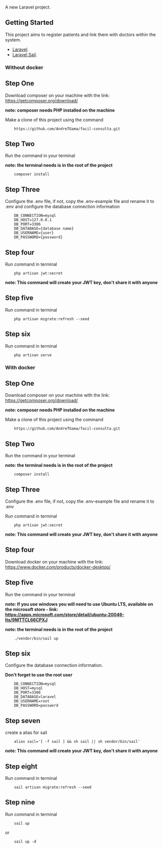 A new Laravel project.

## Getting Started
This project aims to register patients and link them with doctors within the system.

- [Laravel](https://laravel.com/).
- [Laravel Sail](https://laravel.com/docs/10.x/sail).


### Without docker
## Step One

Download composer on your machine with the link: https://getcomposer.org/download/

**note: composer needs PHP installed on the machine**

Make a clone of this project using the command

```
    https://github.com/AndreTGama/facil-consulta.git
```

## Step Two

Run the command in your terminal

**note: the terminal needs is in the root of the project**

```
    composer install
```

## Step Three

Configure the .env file, if not, copy the .env-example file and rename it to .env and configure the database connection information

```
    DB_CONNECTION=mysql
    DB_HOST=127.0.0.1
    DB_PORT=3306
    DB_DATABASE={database name}
    DB_USERNAME={user}
    DB_PASSWORD={password}
```

## Step four

Run command in terminal

```
    php artisan jwt:secret
```
**note: This command will create your JWT key, don't share it with anyone**

## Step five

Run command in terminal

```
    php artisan migrate:refresh --seed
```

## Step six

Run command in terminal

```
    php artisan serve
```



### With docker

## Step One

Download composer on your machine with the link: https://getcomposer.org/download/

**note: composer needs PHP installed on the machine**

Make a clone of this project using the command

```
    https://github.com/AndreTGama/facil-consulta.git
```

## Step Two

Run the command in your terminal

**note: the terminal needs is in the root of the project**

```
    composer install
```

## Step Three

Configure the .env file, if not, copy the .env-example file and rename it to .env

Run command in terminal

```
    php artisan jwt:secret
```
**note: This command will create your JWT key, don't share it with anyone**
## Step four

Download docker on your machine with the link: https://www.docker.com/products/docker-desktop/


## Step five

Run the command in your terminal

**note: If you use windows you will need to use Ubuntu LTS, available on the microsoft store - link: https://apps.microsoft.com/store/detail/ubuntu-20046-lts/9MTTCL66CPXJ**

**note: the terminal needs is in the root of the project**

```
    ./vendor/bin/sail up
```

## Step six

Configure the database connection information.

**Don't forget to use the root user**

```
    DB_CONNECTION=mysql
    DB_HOST=mysql
    DB_PORT=3306
    DB_DATABASE=laravel
    DB_USERNAME=root
    DB_PASSWORD=password
```

## Step seven

create a alias for sail

```
    alias sail='[ -f sail ] && sh sail || sh vendor/bin/sail'
```

**note: This command will create your JWT key, don't share it with anyone**

## Step eight

Run command in terminal

```
    sail artisan migrate:refresh --seed
```

## Step nine

Run command in terminal

```
    sail up
```
 
 or

```
    sail up -d
```
